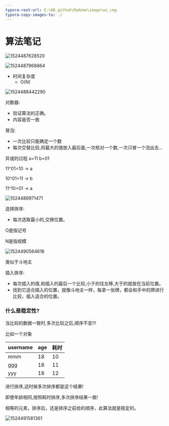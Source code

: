 ```yaml
---
typora-root-url: E:\08_github\MyHome\image\wz_img
typora-copy-images-to: ./
---
```


# 算法笔记

![1524487628520](../../文章/基础篇/010_算法/1524487628520.png)

![1524487968864](../../文章/基础篇/010_算法/1524487968864.png)

- 时间复杂度
  - O(N)







![1524488442290](../../文章/基础篇/010_算法/1524488442290.png)

对数器: 

- 验证算法的正确。
- 内容是否一致

冒泡:

 - 一次比较只能确定一个数
- 每次交替比较,将最大的值放入最后面,一次核对一个数,一次只冒一个泡出去...

异或的过程
a=11
b=01

11^01=10 -> a

10^01=11 -> b

11^10=01 -> a

![1524489971471](../../文章/基础篇/010_算法/1524489971471.png)

选择排序:

- 每次选取最小的,交换位置。



O是指记号

N是指规模

![1524490564618](../../文章/基础篇/010_算法/1524490564618.png)

类似于斗地主

插入排序:

- 每次插入的值,和插入的最后一个比较,小于的往左移,大于的就放在当前位置。
- 找到它适合插入的位置，就像斗地主一样，每拿一张牌，都会和手中的牌进行比较，插入适合的位置。





### 什么是稳定性?

当比较的数据一致时,多次比较之后,顺序不变!!!

比如一个对象

| username | age  | 耗时   |
| -------- | ---- | ---- |
| mmm      | 18   | 10   |
| ggg      | 18   | 11   |
| yyy      | 18   | 12   |

进行排序,这时候多次排序都是这个结果!

即使年龄相同,按照耗时排序,多次排序结果一致!

相等的元素，排序后，还是排序之前给的顺序，此算法就是稳定的。



![1524491581361](../../文章/基础篇/010_算法/1524491581361.png)